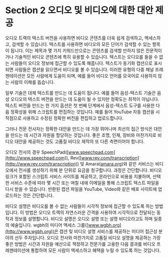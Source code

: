# Section 2 오디오 및 비디오에 대한 대안 제공

오디오 트랙의 텍스트 버전을 사용하면 비디오 콘텐츠를 더욱 쉽게 검색하고, 액세스하고, 검색할 수 있습니다. 텍스트를 사용하면 비디오의 모든 단어가 검색할 수 있는 항목이 됩니다. 이는 제목과 몇 가지 키워드만으로는 콘텐츠를 검색할 만하지 않은 전문적이거나 기술적인 비디오 콘텐츠에 특히 유용할 수 있습니다. 텍스트는 오디오를 들을 수 없는 사람들이 오디오 정보에 접근할 수 있도록 해줍니다. 텍스트가 동기화 캡션으로 표시되면 사람들은 캡션을 읽으면서 비디오를 볼 수 있습니다. 이러한 유형의 다중 채널 프레젠테이션은 모든 사람에게 도움이 되며, 예를 들어 비디오 언어를 모국어로 사용하지 않는 사람의 이해를 돕습니다.

일부 기술은 대체 텍스트를 만드는 데 도움이 됩니다. 예를 들어 음성-텍스트 기술은 음성 오디오의 텍스트 버전을 만드는 데 도움이 될 수 있지만 정확도는 최적이 아닙니다. 텍스트 버전을 만드는 한 가지 옵션은 첫 번째 단계에서 음성-텍스트 도구를 사용한 다음 정확성을 위해 스크립트를 편집하는 것입니다. 예를 들어 YouTube 자동 캡션을 시작점으로 사용하고 수정된 정확한 버전을 편집하고 업로드합니다.

그러나 전문 전사자는 정확한 대안을 만드는 데 가장 뛰어나며 최선의 접근 방식은 대안을 만드는 데 시간과 자원을 할당하는 것입니다. 좋은 조명, 인재, 장비와 마찬가지로 비디오 대안을 제공하는 것도 고품질 비디오 제작의 또 다른 측면이어야 합니다.

오디오 전사의 경우 SpeechPad([www.speechpad.com](http://www.speechpad.com)), Rev([www.rev.com/transcription](http://www.rev.com/transcription)) 및 Amara([amara.org](http://amara.org))와 같은 서비스는 비디오에서 전사를 생성하기 위해 분 단위로 요금을 청구합니다. 과정은 간단합니다. 비디오 링크가 포함된 스크립트 서비스 사이트를 제공하고, 온라인으로 비용을 지불하며, 선택한 서비스 수준에 따라 몇 시간 또는 며칠 내에 이메일을 통해 스크립트 텍스트 파일을 다시 받을 수 있습니다. 반환된 캡션 파일을 YouTube, Video와 같은 배포 사이트에 업로드하는 것은 간단합니다.

비디오 설명은 비디오를 볼 수 없는 사람들이 시각적 정보에 접근할 수 있도록 하는 방법입니다. 이 방법은 오디오 트랙의 자연스러운 간격을 사용하여 시각적으로 전달되는 동작과 정보를 설명합니다. 비디오 설명은 오디오 설명 또는 설명 비디오라고도 하며 일종의 예술입니다. wgbh의 미디어 액세스 그룹([www.wgbh.org](http://www.wgbh.org))은 캡션 및 비디오 설명 서비스를 제공하는 미디어 접근성 분야의 선두 주자입니다. 오디오 전사와 마찬가지로 고품질 비디오 설명을 제공하는 가장 좋은 방법은 시간과 자원을 예산으로 책정하고 전문가를 고용한 다음 결과를 비디오 프레젠테이션에 통합하여 모든 사람이 액세스하고 혜택을 누릴 수 있도록 하는 것입니다.
